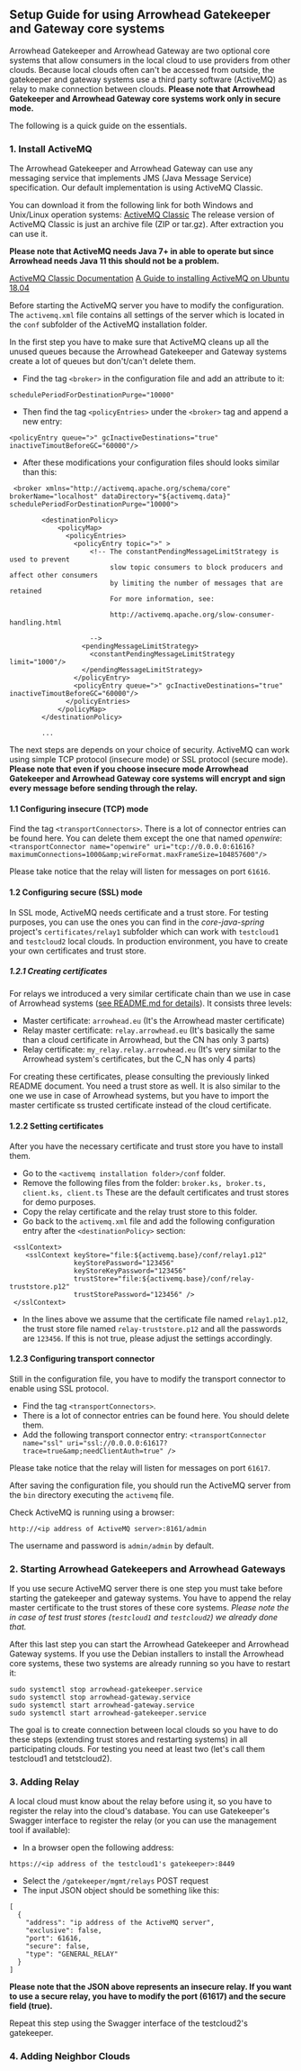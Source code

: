 ## Setup Guide for using Arrowhead Gatekeeper and Gateway core systems

Arrowhead Gatekeeper and Arrowhead Gateway are two optional core systems that allow consumers in the local cloud to use providers from other clouds. Because local clouds often can't be accessed from outside, the gatekeeper and gateway systems use a third party software (ActiveMQ) as relay to make connection between clouds.
**Please note that Arrowhead Gatekeeper and Arrowhead Gateway core systems work only in secure mode.**

The following is a quick guide on the essentials.

### 1. Install ActiveMQ

The Arrowhead Gatekeeper and Arrowhead Gateway can use any messaging service that implements JMS (Java Message Service) specification. Our default implementation is using ActiveMQ Classic.

You can download it from the following link for both Windows and Unix/Linux operation systems:
[ActiveMQ Classic](https://activemq.apache.org/components/classic/download/)
The release version of ActiveMQ Classic is just an archive file (ZIP or tar.gz). After extraction you can use it.

**Please note that ActiveMQ needs Java 7+ in able to operate but since Arrowhead needs Java 11 this should not be a problem.**

[ActiveMQ Classic Documentation](https://activemq.apache.org/using-activemq)
[A Guide to installing ActiveMQ on Ubuntu 18.04](https://www.osradar.com/install-apachemq-ubuntu-18-04/)

Before starting the ActiveMQ server you have to modify the configuration. The `activemq.xml` file contains all settings of the server which is located in the `conf` subfolder of the ActiveMQ installation folder.

In the first step you have to make sure that ActiveMQ cleans up all the unused queues because the Arrowhead Gatekeeper and Gateway systems create a lot of queues but don't/can't delete them.

- Find the tag `<broker>` in the configuration file and add an attribute to it:

```schedulePeriodForDestinationPurge="10000"```

- Then find the tag `<policyEntries>` under the `<broker>` tag and append a new entry:

```<policyEntry queue=">" gcInactiveDestinations="true" inactiveTimoutBeforeGC="60000"/>```

- After these modifications your configuration files should looks similar than this:

```
 <broker xmlns="http://activemq.apache.org/schema/core" brokerName="localhost" dataDirectory="${activemq.data}" schedulePeriodForDestinationPurge="10000">

        <destinationPolicy>
            <policyMap>
              <policyEntries>
                <policyEntry topic=">" >
                    <!-- The constantPendingMessageLimitStrategy is used to prevent
                         slow topic consumers to block producers and affect other consumers
                         by limiting the number of messages that are retained
                         For more information, see:

                         http://activemq.apache.org/slow-consumer-handling.html

                    -->
                  <pendingMessageLimitStrategy>
                    <constantPendingMessageLimitStrategy limit="1000"/>
                  </pendingMessageLimitStrategy>
                </policyEntry>
                <policyEntry queue=">" gcInactiveDestinations="true" inactiveTimoutBeforeGC="60000"/>
              </policyEntries>
            </policyMap>
        </destinationPolicy>
	
	    ...
```

The next steps are depends on your choice of security. ActiveMQ can work using simple TCP protocol (insecure mode) or SSL protocol (secure mode). 
**Please note that even if you choose insecure mode Arrowhead Gatekeeper and Arrowhead Gateway core systems will encrypt and sign every message before sending through the relay.**

#### 1.1 Configuring insecure (TCP) mode

Find the tag `<transportConnectors>`. There is a lot of connector entries can be found here. You can delete them except the one that named *openwire*:
``` <transportConnector name="openwire" uri="tcp://0.0.0.0:61616?maximumConnections=1000&amp;wireFormat.maxFrameSize=104857600"/>```

Please take notice that the relay will listen for messages on port `61616`.

#### 1.2 Configuring secure (SSL)  mode

In SSL mode, ActiveMQ needs certificate and a trust store. For testing purposes, you can use the ones you can find in the *core-java-spring* project's `certificates/relay1` subfolder which can work with `testcloud1` and `testcloud2` local clouds. In production environment, you have to create your own certificates and trust store. 

##### 1.2.1 Creating certificates

For relays we introduced a very similar certificate chain than we use in case of Arrowhead systems ([see README.md for details](https://github.com/arrowhead-f/core-java-spring#certificates)). It consists three levels:
- Master certificate: `arrowhead.eu` (It's the Arrowhead master certificate)
- Relay master certificate: `relay.arrowhead.eu` (It's basically the same than a cloud certificate in Arrowhead, but the CN has only 3 parts)
- Relay certificate: `my_relay.relay.arrowhead.eu` (It's very similar to the Arrowhead system's certificates, but the C_N has only 4 parts)

For creating these certificates, please consulting the previously linked README document. 
You need a trust store as well. It is also similar to the one we use in case of Arrowhead systems, but you have to import the master certificate ss trusted certificate instead of the cloud certificate.

#### 1.2.2 Setting certificates

After you have the necessary certificate and trust store you have to install them.

- Go to the `<activemq installation folder>/conf` folder.
- Remove the following files from the folder: `broker.ks, broker.ts, client.ks, client.ts` These are the default certificates and trust stores for demo purposes.
- Copy the relay certificate and the relay trust store to this folder.
- Go back to the `activemq.xml` file and add the following configuration entry after the `<destinationPolicy>` section:
```
 <sslContext>
    <sslContext keyStore="file:${activemq.base}/conf/relay1.p12"
                keyStorePassword="123456"
                keyStoreKeyPassword="123456"
                trustStore="file:${activemq.base}/conf/relay-truststore.p12"
                trustStorePassword="123456" />
 </sslContext>
```
- In the lines above we assume that the certificate file named `relay1.p12`, the trust store file named `relay-truststore.p12` and all the passwords are `123456`. If this is not true, please adjust the settings accordingly.

#### 1.2.3 Configuring transport connector

Still in the configuration file, you have to modify the transport connector to enable using SSL protocol.

- Find the tag `<transportConnectors>`.
- There is a lot of connector entries can be found here. You should delete them.
- Add the following transport connector entry:
```<transportConnector name="ssl" uri="ssl://0.0.0.0:61617?trace=true&amp;needClientAuth=true" />```

Please take notice that the relay will listen for messages on port `61617`.

After saving the configuration file, you should run the ActiveMQ server from the `bin` directory executing the `activemq` file.

Check ActiveMQ is running using a browser:

```http://<ip address of ActiveMQ server>:8161/admin```

The username and password is `admin/admin` by default.

### 2. Starting Arrowhead Gatekeepers and Arrowhead Gateways

If you use secure ActiveMQ server there is one step you must take before starting the gatekeeper and gateway systems. You have to append the relay master certificate to the trust stores of these core systems. *Please note the in case of test trust stores (`testcloud1` and `testcloud2`) we already done that.*

After this last step you can start the Arrowhead Gatekeeper and Arrowhead Gateway systems. If you use the Debian installers to install the Arrowhead core systems, these two systems are already running so you have to restart it:

```
sudo systemctl stop arrowhead-gatekeeper.service
sudo systemctl stop arrowhead-gateway.service
sudo systemctl start arrowhead-gateway.service
sudo systemctl start arrowhead-gatekeeper.service
```

The goal is to create connection between local clouds so you have to do these steps (extending trust stores and restarting systems) in all participating clouds. For testing you need at least two (let's call them testcloud1 and tetstcloud2).

### 3. Adding Relay

A local cloud must know about the relay before using it, so you have to register the relay into the cloud's database. You can use Gatekeeper's Swagger interface to register the relay (or you can use the management tool if available):

- In a browser open the following address:

```https://<ip address of the testcloud1's gatekeeper>:8449```
- Select the `/gatekeeper/mgmt/relays` POST request 
- The input JSON object should be something like this:
```
[
  {
    "address": "ip address of the ActiveMQ server",
    "exclusive": false,
    "port": 61616, 
    "secure": false,
    "type": "GENERAL_RELAY"
  }
]
```
**Please note that the JSON above represents an insecure relay. If you want to use a secure relay, you have to modify the port (61617) and the secure field (true).**

Repeat this step using the Swagger interface of the testcloud2's gatekeeper.

### 4. Adding Neighbor Clouds

